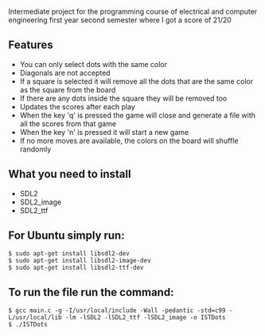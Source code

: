 Intermediate project for the programming course of electrical and computer engineering first year second semester where I got a score of 21/20
## Features
* You can only select dots with the same color
* Diagonals are not accepted
* If a square is selected it will remove all the dots that are the same color as the square from the board
* If there are any dots inside the square they will be removed too
* Updates the scores after each play
* When the key 'q' is pressed the game will close and generate a file with all the scores from that game
* When the key 'n' is pressed it will start a new game
* If no more moves are available, the colors on the board will shuffle randomly

## What you need to install
* SDL2
* SDL2_image
* SDL2_ttf

## For Ubuntu simply run:
```
$ sudo apt-get install libsdl2-dev
$ sudo apt-get install libsdl2-image-dev
$ sudo apt-get install libsdl2-ttf-dev
```

## To run the file run the command:
```
$ gcc main.c -g -I/usr/local/include -Wall -pedantic -std=c99 -L/usr/local/lib -lm -lSDL2 -lSDL2_ttf -lSDL2_image -o ISTDots
$ ./ISTDots
```
